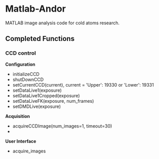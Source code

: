 # Matlab-Andor
MATLAB image analysis code for cold atoms research.

## Completed Functions

### CCD control

**Configuration**
- initializeCCD
- shutDownCCD
- setCurrentCCD(current), current = 'Upper': 19330 or 'Lower': 19331
- setDataLive1(exposure)
- setDataLive1Cropped(exposure)
- setDataLiveFK(exposure, num_frames)
- setDMDLive(exposure)

**Acquisition**
- acquireCCDImage(num_images=1, timeout=30)
- 

**User Interface**
- acquire_images
